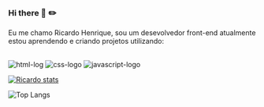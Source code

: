 ### Hi there 📒 ✏️ 
Eu me chamo Ricardo Henrique, sou um desevolvedor front-end atualmente estou aprendendo e criando projetos utilizando:
<br>
<br>

  <img src="https://img.shields.io/badge/HTML5-E34F26?style=for-the-badge&logo=html5&logoColor=white" alt="html-log"/>
 
  <img src="https://img.shields.io/badge/CSS-239120?&style=for-the-badge&logo=css3&logoColor=white" alt="css-logo"/>
 
  <img src="https://img.shields.io/badge/JavaScript-F7DF1E?style=for-the-badge&logo=javascript&logoColor=black" alt="javascript-logo"/>
  <br>
   
  [![Ricardo stats](https://github-readme-stats.vercel.app/api?username=Ricardobure36)](https://github.com/anuraghazra/github-readme-stats)

  ![Top Langs](https://github-readme-stats.vercel.app/api/top-langs/?username=anuraghazra&size_weight=0.5&count_weight=0.5)
